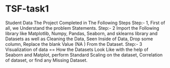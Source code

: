 # TSF-task1
Student Data 
The Project Completed in The Following Steps
Step:- 1, First of all, we Understand the problem
Statements.
Step:- 2 Import the Following library like Matplotlib,
Numpy, Pandas, Seaborn, and sklearns library and
Datasets as well as Cleaning the Data, Seen Inside of
Data, Drop some column, Replace the blank Value (NA )
From the Dataset.
Step:- 3 Visualization of data == How the Datasets Look
Like with the help of Seaborn and Matplot, perform
Standard Scaling on the dataset, Correlation of dataset,
or find any Missing Dataset.
